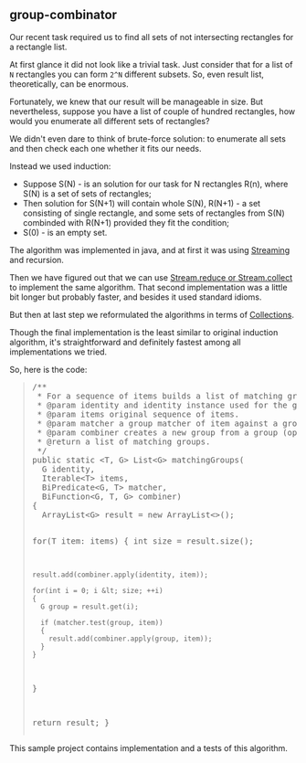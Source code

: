 <h2>group-combinator</h2>
<p>Our recent task required us to find all sets of not intersecting rectangles for a rectangle list.</p>
<p>At first glance it did not look like a trivial task. Just consider that for a list of <code>N</code> rectangles you can form 
<code>2^N</code> different subsets. So, even result list, theoretically, can be enormous.</p>
<p>Fortunately, we knew that our result will be manageable in size. But nevertheless, suppose you have a list of 
couple of hundred rectangles, how would you enumerate all different sets of rectangles?</p>
<p>We didn't even dare to think of brute-force solution: to enumerate all sets and then check each one whether it fits our needs.</p>
<p>Instead we used induction:</p>
<ul>
  <li>Suppose S(N) - is an solution for our task for N rectangles R(n), where S(N) is a set of sets of rectangles;</li>
  <li>Then solution for S(N+1) will contain whole S(N), R(N+1) - a set consisting of single rectangle, and 
  some sets of rectangles from S(N) combinded with R(N+1) provided they fit the condition;</li>
  <li>S(0) - is an empty set.</li>
</ul>
<p>The algorithm was implemented in java, and at first it was using
<a href="http://www.oracle.com/technetwork/articles/java/ma14-java-se-8-streams-2177646.html">Streaming</a> and recursion.</p>
<p>Then we have figured out that we can use 
<a href="https://docs.oracle.com/javase/tutorial/collections/streams/reduction.html">Stream.reduce or Stream.collect</a> to implement
the same algorithm. That second implementation was a little bit longer but probably faster, and besides it used standard idioms.</p>
<p>But then at last step we reformulated the algorithms in terms of
<a href="https://docs.oracle.com/javase/tutorial/collections/">Collections</a>.</p>
<p>Though the final implementation is the least similar to original induction algorithm, 
it's straightforward and definitely fastest among all implementations we tried.</p>
<p>So, here is the code:</p>
<blockquote><pre>/**
 * For a sequence of items builds a list of matching groups.
 * @param identity and identity instance used for the group.
 * @param items original sequence of items.
 * @param matcher a group matcher of item against a group.
 * @param combiner creates a new group from a group (optional) and an item.
 * @return a list of matching groups.
 */
public static &lt;T, G> List&lt;G> matchingGroups(
  G identity,
  Iterable&lt;T> items, 
  BiPredicate&lt;G, T> matcher,
  BiFunction&lt;G, T, G> combiner)
{
  ArrayList&lt;G> result = new ArrayList<>();
  
  for(T item: items)
  {
    int size = result.size();
    
    result.add(combiner.apply(identity, item));
   
    for(int i = 0; i &lt; size; ++i)
    {
      G group = result.get(i);
      
      if (matcher.test(group, item))
      {
        result.add(combiner.apply(group, item));
      }
    }
  }
    
  return result;
}</pre></blockquote>

<p>This sample project contains implementation and a tests of this algorithm.</p>
